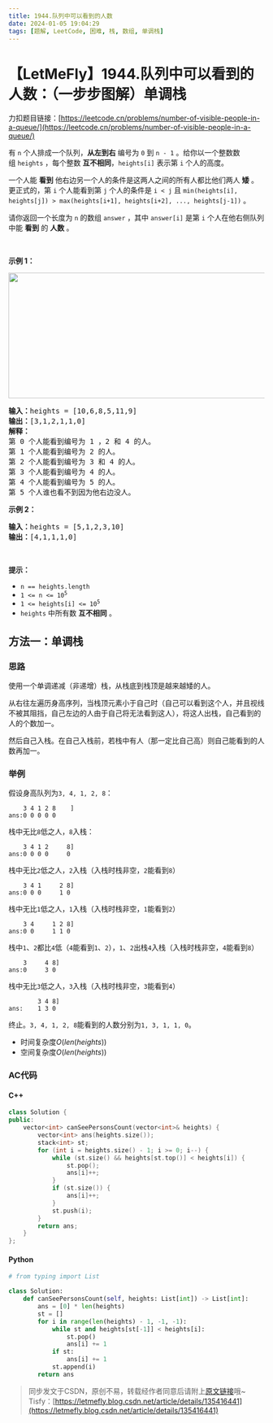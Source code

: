```yaml
---
title: 1944.队列中可以看到的人数
date: 2024-01-05 19:04:29
tags: [题解, LeetCode, 困难, 栈, 数组, 单调栈]
---
```


# 【LetMeFly】1944.队列中可以看到的人数：（一步步图解）单调栈

力扣题目链接：[https://leetcode.cn/problems/number-of-visible-people-in-a-queue/](https://leetcode.cn/problems/number-of-visible-people-in-a-queue/)

<p>有&nbsp;<code>n</code>&nbsp;个人排成一个队列，<strong>从左到右</strong>&nbsp;编号为&nbsp;<code>0</code>&nbsp;到&nbsp;<code>n - 1</code>&nbsp;。给你以一个整数数组&nbsp;<code>heights</code>&nbsp;，每个整数 <strong>互不相同</strong>，<code>heights[i]</code>&nbsp;表示第&nbsp;<code>i</code>&nbsp;个人的高度。</p>

<p>一个人能 <strong>看到</strong> 他右边另一个人的条件是这两人之间的所有人都比他们两人 <strong>矮</strong>&nbsp;。更正式的，第&nbsp;<code>i</code>&nbsp;个人能看到第&nbsp;<code>j</code>&nbsp;个人的条件是&nbsp;<code>i &lt; j</code>&nbsp;且&nbsp;<code>min(heights[i], heights[j]) &gt; max(heights[i+1], heights[i+2], ..., heights[j-1])</code>&nbsp;。</p>

<p>请你返回一个长度为 <code>n</code>&nbsp;的数组<em>&nbsp;</em><code>answer</code><em>&nbsp;</em>，其中<em>&nbsp;</em><code>answer[i]</code><em>&nbsp;</em>是第&nbsp;<code>i</code>&nbsp;个人在他右侧队列中能&nbsp;<strong>看到</strong>&nbsp;的&nbsp;<strong>人数</strong>&nbsp;。</p>

<p>&nbsp;</p>

<p><strong>示例 1：</strong></p>

<p><img alt="" src="https://assets.leetcode.com/uploads/2021/05/29/queue-plane.jpg" style="width: 600px; height: 247px;" /></p>

<pre>
<b>输入：</b>heights = [10,6,8,5,11,9]
<b>输出：</b>[3,1,2,1,1,0]
<strong>解释：</strong>
第 0 个人能看到编号为 1 ，2 和 4 的人。
第 1 个人能看到编号为 2 的人。
第 2 个人能看到编号为 3 和 4 的人。
第 3 个人能看到编号为 4 的人。
第 4 个人能看到编号为 5 的人。
第 5 个人谁也看不到因为他右边没人。
</pre>

<p><strong>示例 2：</strong></p>

<pre>
<b>输入：</b>heights = [5,1,2,3,10]
<b>输出：</b>[4,1,1,1,0]
</pre>

<p>&nbsp;</p>

<p><strong>提示：</strong></p>

<ul>
	<li><code>n == heights.length</code></li>
	<li><code>1 &lt;= n &lt;= 10<sup>5</sup></code></li>
	<li><code>1 &lt;= heights[i] &lt;= 10<sup>5</sup></code></li>
	<li><code>heights</code>&nbsp;中所有数 <strong>互不相同</strong>&nbsp;。</li>
</ul>


    
## 方法一：单调栈

### 思路

使用一个单调递减（非递增）栈，从栈底到栈顶是越来越矮的人。

从右往左遍历身高序列，当栈顶元素小于自己时（自己可以看到这个人，并且视线不被其阻挡，自己左边的人由于自己将无法看到这人），将这人出栈，自己看到的人的个数加一。

然后自己入栈。在自己入栈前，若栈中有人（那一定比自己高）则自己能看到的人数再加一。

### 举例

假设身高队列为```3, 4, 1, 2, 8```：

```
    3 4 1 2 8    ]
ans:0 0 0 0 0
```

栈中无比```8```低之人，```8```入栈：

```
    3 4 1 2     8]
ans:0 0 0 0     0
```

栈中无比```2```低之人，```2```入栈（入栈时栈非空，```2```能看到```8```）

```
    3 4 1     2 8]
ans:0 0 0     1 0
```

栈中无比```1```低之人，```1```入栈（入栈时栈非空，```1```能看到```2```）

```
    3 4     1 2 8]
ans:0 0     1 1 0
```

栈中```1```、```2```都比```4```低（```4```能看到```1```、```2```），```1```、```2```出栈```4```入栈（入栈时栈非空，```4```能看到```8```）

```
    3     4 8]
ans:0     3 0
```

栈中无比```3```低之人，```3```入栈（入栈时栈非空，```3```能看到```4```）

```
        3 4 8]
ans:    1 3 0
```

终止。```3, 4, 1, 2, 8```能看到的人数分别为```1, 3, 1, 1, 0```。

+ 时间复杂度$O(len(heights))$
+ 空间复杂度$O(len(heights))$

### AC代码

#### C++

```cpp
class Solution {
public:
    vector<int> canSeePersonsCount(vector<int>& heights) {
        vector<int> ans(heights.size());
        stack<int> st;
        for (int i = heights.size() - 1; i >= 0; i--) {
            while (st.size() && heights[st.top()] < heights[i]) {
                st.pop();
                ans[i]++;
            }
            if (st.size()) {
                ans[i]++;
            }
            st.push(i);
        }
        return ans;
    }
};
```

#### Python

```python
# from typing import List

class Solution:
    def canSeePersonsCount(self, heights: List[int]) -> List[int]:
        ans = [0] * len(heights)
        st = []
        for i in range(len(heights) - 1, -1, -1):
            while st and heights[st[-1]] < heights[i]:
                st.pop()
                ans[i] += 1
            if st:
                ans[i] += 1
            st.append(i)
        return ans
```

> 同步发文于CSDN，原创不易，转载经作者同意后请附上[原文链接](https://blog.letmefly.xyz/2024/01/05/LeetCode%201944.%E9%98%9F%E5%88%97%E4%B8%AD%E5%8F%AF%E4%BB%A5%E7%9C%8B%E5%88%B0%E7%9A%84%E4%BA%BA%E6%95%B0/)哦~
> Tisfy：[https://letmefly.blog.csdn.net/article/details/135416441](https://letmefly.blog.csdn.net/article/details/135416441)
